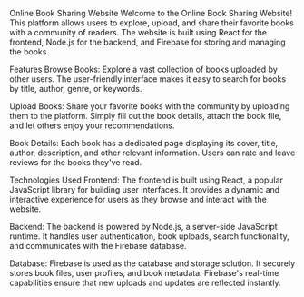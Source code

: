 Online Book Sharing Website
Welcome to the Online Book Sharing Website! This platform allows users to explore, upload, and share their favorite books with a community of readers. The website is built using React for the frontend, Node.js for the backend, and Firebase for storing and managing the books.

Features
Browse Books: Explore a vast collection of books uploaded by other users. The user-friendly interface makes it easy to search for books by title, author, genre, or keywords.

Upload Books: Share your favorite books with the community by uploading them to the platform. Simply fill out the book details, attach the book file, and let others enjoy your recommendations.

Book Details: Each book has a dedicated page displaying its cover, title, author, description, and other relevant information. Users can rate and leave reviews for the books they've read.

Technologies Used
Frontend: The frontend is built using React, a popular JavaScript library for building user interfaces. It provides a dynamic and interactive experience for users as they browse and interact with the website.

Backend: The backend is powered by Node.js, a server-side JavaScript runtime. It handles user authentication, book uploads, search functionality, and communicates with the Firebase database.

Database: Firebase is used as the database and storage solution. It securely stores book files, user profiles, and book metadata. Firebase's real-time capabilities ensure that new uploads and updates are reflected instantly.